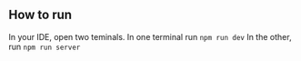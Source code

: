 ## How to run
In your IDE, open two teminals. In one terminal run
```npm run dev```
In the other, run
```npm run server```
